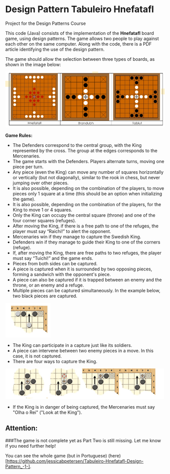 # Design Pattern Tabuleiro Hnefatafl

Project for the Design Patterns Course

This code (Java) consists of the implementation of the **Hnefatafl** board game, using design patterns. The game allows two people to play against each other on the same computer. Along with the code, there is a PDF article identifying the use of the design pattern.

The game should allow the selection between three types of boards, as shown in the image below:

![Screenshot](tabuleiros.png)

**Game Rules:**

* The Defenders correspond to the central group, with the King represented by the cross. The group at the edges corresponds to the Mercenaries.
* The game starts with the Defenders. Players alternate turns, moving one piece per turn.
* Any piece (even the King) can move any number of squares horizontally or vertically (but not diagonally), similar to the rook in chess, but never jumping over other pieces.
* It is also possible, depending on the combination of the players, to move pieces only 1 square at a time (this should be an option when initializing the game).
* It is also possible, depending on the combination of the players, for the King to move 1 or 4 squares.
* Only the King can occupy the central square (throne) and one of the four corner squares (refuges).
* After moving the King, if there is a free path to one of the refuges, the player must say “Raichi!” to alert the opponent.
* Mercenaries win if they manage to capture the Swedish King.
* Defenders win if they manage to guide their King to one of the corners (refuge).
* If, after moving the King, there are free paths to two refuges, the player must say “Tuichi!” and the game ends.
* Pieces from both sides can be captured.
* A piece is captured when it is surrounded by two opposing pieces, forming a sandwich with the opponent's piece.
* A piece can also be captured if it is trapped between an enemy and the throne, or an enemy and a refuge.
* Multiple pieces can be captured simultaneously. In the example below, two black pieces are captured.

![Screenshot](mov1.png)

* The King can participate in a capture just like its soldiers.
* A piece can intervene between two enemy pieces in a move. In this case, it is not captured.
* There are four ways to capture the King.

![Screenshot](mov2.png)

* If the King is in danger of being captured, the Mercenaries must say "Olha o Rei" ("Look at the King").

## Attention: 
###The game is not complete yet as Part Two is still missing. 
Let me know if you need further help! 


You can see the whole game (but in Portuguese) (here)[https://github.com/jessicabpetersen/Tabuleiro-Hnefatafl-Design-Pattern_-1-].




